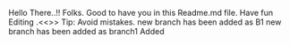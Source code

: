 Hello There..!! Folks. Good to have you in this Readme.md file. Have fun Editing .<<<PEACE>>>
Tip: Avoid mistakes.
new branch has been added as B1
new branch has been added as branch1 
Added
